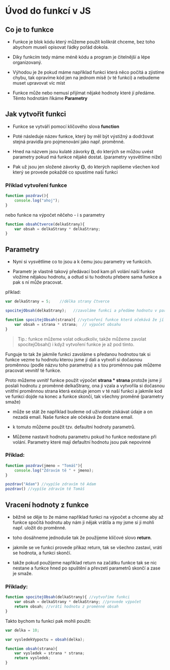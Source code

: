 # Úvod do funkcí v JS

## Co je to funkce

- Funkce je blok kódu který můžeme použít kolikrát chceme, bez toho abychom museli opisovat řádky pořád dokola.

- Díky funkcím tedy máme méně kódu a program je čitelnější a lépe organizovaný.

- Výhodou je že pokud máme například funkci která něco počítá a zjistíme chybu, tak opravíme kód jen na jednom mísě (v té funkci) a nebudeme muset upravovat víc míst

- Funkce může nebo nemusí přijímat nějaké hodnoty které jí předáme. Těmto hodnotám říkáme **Parametry**

## Jak vytvořit funkci

- Funkce se vytváří pomocí klíčového slova **function**

- Poté následuje název funkce, který by měl být výstižný a dodržovat stejná pravidla pro pojmenování jako např. proměnné.

- Hned na názvem jsou kulaté závorky **()**, do kterých se můžou uvést parametry pokud má funkce nějaké dostat. (parametry vysvětlíme níže)

- Pak už jsou jen složené závorky **{}**, do kterých napíšeme všechen kod který se provede pokaždé co spustíme naši funkci

### Příklad vytvoření funkce

```javascript
function pozdrav(){
    console.log("ahoj");
}
```

nebo funkce na výpočet něčeho - i s parametry

```javascript
function obsahCtverce(delkaStrany){
    var obsah = delkaStrany * delkaStrany;
}
```

## Parametry

- Nyní si vysvětlíme co to jsou a k čemu jsou parametry ve funkcích.

- Parametr je vlastně takový předávací bod kam při volání naší funkce vložíme nějakou hodnotu, a odtud si tu hodnotu přebere sama funkce a pak s ní může pracovat.

příklad:

```javascript
var delkaStrany = 5;    //délka strany čtverce

spocitejObsah(delkaStrany);   //zavoláme funkci a předáme hodnotu v parametru

function spocitejObsah(strana){ //vytvoření funkce která očekává že jí dáme parametr strana
    var obsah = strana * strana;  // výpočet obsahu
}
```

> Tip.: funkce můžeme volat odkudkoliv, takže můžeme zavolat spocitejObsah() i když vytvoření funkce je až pod tímto.

Funguje to tak že jakmile funkci zavoláme s předanou hodnotou tak si funkce vezme tu hodnotu kterou jsme jí dali a vytvoří si dočasnou proměnnou (podle názvu toho parametru) a s tou proměnnou pak můžeme pracovat vevnitř té funkce.

Proto můžeme uvnitř funkce použít výpočet **strana * strana** protože jsme jí poslali hodnotu z proměnné delkaStrany, ona ji vzala a vytvořila si dočasnou vnitřní proměnnou strana která existuje jenom v té naší funkci a jakmile kod ve funkci dojde na konec a funkce skončí, tak všechny proměné (parametry smaže)

- může se stát že například budeme od uživatele získávat údaje a on nezadá email. Naše funkce ale očekává že dostane email.

- k tomuto můžeme použít tzv. defaultní hodnoty parametrů.

- Můžeme nastavit hodnotu parametru pokud ho funkce nedostane při volání. Parametry které mají defaultní hodnotu jsou pak nepovinné

### Příklad:
```javascript
function pozdrav(jmeno = "Tomáš"){
    console.log("Zdravím tě " + jmeno);
}

pozdrav("Adam") //vypíše zdravím tě Adam
pozdrav() //vypíše zdravím tě Tomáš
```

## Vracení hodnoty z funkce

- běžně se děje to že máme například funkci na výpočet a chceme aby až funkce spočítá hodnotu aby nám ji nějak vrátila a my jsme si ji mohli např. uložit do proměnné.

- toho dosáhneme jednoduše tak že použijeme klíčové slovo **return**.

- jakmile se ve funkci provede příkaz return, tak se všechno zastaví, vrátí se hodnota, a funkci skončí.

- takže pokud použijeme například return na začátku funkce tak se nic nestane a funkce hned po spuštění a převzetí parametrů skončí a zase je smaže.

### Příklady:

```javascript
function spocitejObsah(delkaStrany){ //vytvoříme funkci
    var obsah = delkaStrany * delkaStrany; //provede výpočet
    return obsah; //vrátí hodnotu z proměnné obsah
}
```

Takto bychom tu funkci pak mohli použít:

```javascript
var delka = 10;

var vysledekVypoctu = obsah(delka);

function obsah(strana){
    var vysledek = strana * strana;
    return vysledek;
}
```
